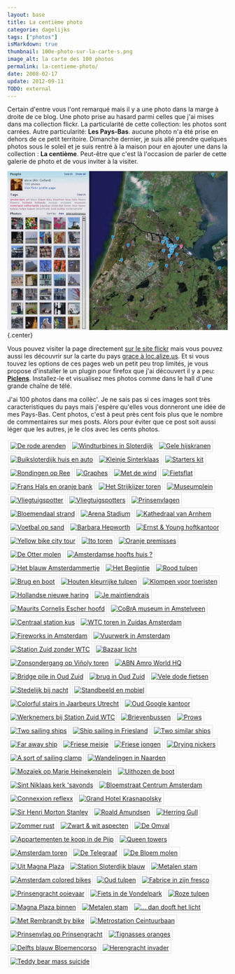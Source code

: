 ```yaml
---
layout: base
title: La centième photo
categorie: dagelijks
tags: ["photos"]
isMarkdown: true
thumbnail: 100e-photo-sur-la-carte-s.png
image_alt: la carte des 100 photos
permalink: la-centieme-photo/
date: 2008-02-17
update: 2012-09-11
TODO: external
---
```


Certain d'entre vous l'ont remarqué mais il y a une photo dans la marge à droite de ce blog. Une photo prise au hasard parmi celles que j'ai mises dans ma collection flickr. La particularité de cette collection: les photos sont carrées. Autre particularité: **Les Pays-Bas**. aucune photo n'a été prise en dehors de ce petit territoire. Dimanche dernier, je suis allé prendre quelques photos sous le soleil et je suis rentré à la maison pour en ajouter une dans la collection : **La centième**. Peut-être que c'est là l'occasion de parler de cette galerie de photo et de vous inviter à la visiter.

![100 photros sur une carte des Pays-Bas](100e-photo-sur-la-carte-s.png){.center}

<!--excerpt-->

Vous pouvez visiter la page directement [sur le site flickr](http://www.flickr.com/photos/13274211@N00/) mais vous pouvez aussi les découvrir sur la carte du pays [grace à loc.alize.us](http://loc.alize.us/#/user:aloxe/geo:52.477762,4.693909,9,k/). Et si vous touvez les options de ces pages web un petit peu trop limités, je vous propose d'installer le un plugin pour firefox que j'ai découvert il y a peu: **[Piclens](http://www.piclens.com/site/firefox/win/)**. Installez-le et visualisez mes photos comme dans le hall d'une grande chaîne de télé. 

J'ai 100 photos dans ma collèc'. Je ne sais pas si ces images sont très caracteristiques du pays mais j'espère qu'elles vous donneront une idée de mes Pays-Bas. Cent photos, c'est à peut près cent fois plus que le nombre de commentaires sur mes posts. Alors pour éviter que ce post soit aussi léger que les autres, je le clos avec les cents photos.

<!-- HTML -->

<p style="float: left; padding: 4px 4px 4px 4px; border: 1px solid #ddd; background: #fff; margin: 2px;"><a href="http://www.flickr.com/photos/13274211@N00/2256373606/" title="De rode arenden"><img src="http://farm3.static.flickr.com/2089/2256373606_e6f3d28980_s.jpg" width="75" height="75" alt="De rode arenden" /></a></p>
<p style="float: left; padding: 4px 4px 4px 4px; border: 1px solid #ddd; background: #fff; margin: 2px;"><a href="http://www.flickr.com/photos/13274211@N00/2188949669/" title="Windturbines in Sloterdijk"><img src="http://farm3.static.flickr.com/2088/2188949669_4b931efdf6_s.jpg" width="75" height="75" alt="Windturbines in Sloterdijk" /></a></p>
<p style="float: left; padding: 4px 4px 4px 4px; border: 1px solid #ddd; background: #fff; margin: 2px;"><a href="http://www.flickr.com/photos/13274211@N00/2226006449/" title="Gele hijskranen"><img src="http://farm3.static.flickr.com/2060/2226006449_e2d376a7cb_s.jpg" width="75" height="75" alt="Gele hijskranen" /></a></p>
<p style="float: left; padding: 4px 4px 4px 4px; border: 1px solid #ddd; background: #fff; margin: 2px;"><a href="http://www.flickr.com/photos/13274211@N00/2158642932/" title="Buiksloterdijk huis en auto"><img src="http://farm3.static.flickr.com/2200/2158642932_d1f19048f9_s.jpg" width="75" height="75" alt="Buiksloterdijk huis en auto" /></a></p>
<p style="float: left; padding: 4px 4px 4px 4px; border: 1px solid #ddd; background: #fff; margin: 2px;"><a href="http://www.flickr.com/photos/13274211@N00/2044474482/" title="Kleinje Sinterklaas"><img src="http://farm3.static.flickr.com/2125/2044474482_86c54f12c0_s.jpg" width="75" height="75" alt="Kleinje Sinterklaas" /></a></p>
<p style="float: left; padding: 4px 4px 4px 4px; border: 1px solid #ddd; background: #fff; margin: 2px;"><a href="http://www.flickr.com/photos/13274211@N00/2192888009/" title="Starters kit"><img src="http://farm3.static.flickr.com/2114/2192888009_7400c9b8ab_s.jpg" width="75" height="75" alt="Starters kit" /></a></p>
<p style="float: left; padding: 4px 4px 4px 4px; border: 1px solid #ddd; background: #fff; margin: 2px;"><a href="http://www.flickr.com/photos/13274211@N00/1816503628/" title="Rondingen op Ree"><img src="http://farm3.static.flickr.com/2289/1816503628_8b048b75a9_s.jpg" width="75" height="75" alt="Rondingen op Ree" /></a></p>
<p style="float: left; padding: 4px 4px 4px 4px; border: 1px solid #ddd; background: #fff; margin: 2px;"><a href="http://www.flickr.com/photos/13274211@N00/1816503610/" title="Graphes"><img src="http://farm3.static.flickr.com/2343/1816503610_72748a081f_s.jpg" width="75" height="75" alt="Graphes" /></a></p>
<p style="float: left; padding: 4px 4px 4px 4px; border: 1px solid #ddd; background: #fff; margin: 2px;"><a href="http://www.flickr.com/photos/13274211@N00/2007399200/" title="Met de wind"><img src="http://farm3.static.flickr.com/2353/2007399200_f2d63db746_s.jpg" width="75" height="75" alt="Met de wind" /></a></p>
<p style="float: left; padding: 4px 4px 4px 4px; border: 1px solid #ddd; background: #fff; margin: 2px;"><a href="http://www.flickr.com/photos/13274211@N00/1460208022/" title="Fietsflat"><img src="http://farm2.static.flickr.com/1258/1460208022_daca704389_s.jpg" width="75" height="75" alt="Fietsflat" /></a></p>
<p style="float: left; padding: 4px 4px 4px 4px; border: 1px solid #ddd; background: #fff; margin: 2px;"><a href="http://www.flickr.com/photos/13274211@N00/2158466781/" title="Frans Hals en oranje bank"><img src="http://farm3.static.flickr.com/2041/2158466781_9bd5b3c49f_s.jpg" width="75" height="75" alt="Frans Hals en oranje bank" /></a></p>
<p style="float: left; padding: 4px 4px 4px 4px; border: 1px solid #ddd; background: #fff; margin: 2px;"><a href="http://www.flickr.com/photos/13274211@N00/2119316089/" title="Het Strijkijzer toren"><img src="http://farm3.static.flickr.com/2271/2119316089_96e3b8b600_s.jpg" width="75" height="75" alt="Het Strijkijzer toren" /></a></p>
<p style="float: left; padding: 4px 4px 4px 4px; border: 1px solid #ddd; background: #fff; margin: 2px;"><a href="http://www.flickr.com/photos/13274211@N00/1362290062/" title="Museumplein"><img src="http://farm2.static.flickr.com/1303/1362290062_5059040ee0_s.jpg" width="75" height="75" alt="Museumplein" /></a></p>
<p style="float: left; padding: 4px 4px 4px 4px; border: 1px solid #ddd; background: #fff; margin: 2px;"><a href="http://www.flickr.com/photos/13274211@N00/561299904/" title="Vliegtuigspotter"><img src="http://farm2.static.flickr.com/1045/561299904_283dbe226b_s.jpg" width="75" height="75" alt="Vliegtuigspotter" /></a></p>
<p style="float: left; padding: 4px 4px 4px 4px; border: 1px solid #ddd; background: #fff; margin: 2px;"><a href="http://www.flickr.com/photos/13274211@N00/561290914/" title="Vliegtuigspotters"><img src="http://farm2.static.flickr.com/1252/561290914_f527c56ae9_s.jpg" width="75" height="75" alt="Vliegtuigspotters" /></a></p>
<p style="float: left; padding: 4px 4px 4px 4px; border: 1px solid #ddd; background: #fff; margin: 2px;"><a href="http://www.flickr.com/photos/13274211@N00/500543749/" title=" Prinsenvlagen"><img src="http://farm1.static.flickr.com/193/500543749_b2d63c102e_s.jpg" width="75" height="75" alt=" Prinsenvlagen" /></a></p>
<p style="float: left; padding: 4px 4px 4px 4px; border: 1px solid #ddd; background: #fff; margin: 2px;"><a href="http://www.flickr.com/photos/13274211@N00/565651456/" title="Bloemendaal strand"><img src="http://farm2.static.flickr.com/1254/565651456_493d3d08f9_s.jpg" width="75" height="75" alt="Bloemendaal strand" /></a></p>
<p style="float: left; padding: 4px 4px 4px 4px; border: 1px solid #ddd; background: #fff; margin: 2px;"><a href="http://www.flickr.com/photos/13274211@N00/718971791/" title="Arena Stadium"><img src="http://farm2.static.flickr.com/1164/718971791_5c899d30aa_s.jpg" width="75" height="75" alt="Arena Stadium" /></a></p>
<p style="float: left; padding: 4px 4px 4px 4px; border: 1px solid #ddd; background: #fff; margin: 2px;"><a href="http://www.flickr.com/photos/13274211@N00/555837522/" title="Kathedraal van Arnhem"><img src="http://farm2.static.flickr.com/1018/555837522_97dd1d32b4_s.jpg" width="75" height="75" alt="Kathedraal van Arnhem" /></a></p>
<p style="float: left; padding: 4px 4px 4px 4px; border: 1px solid #ddd; background: #fff; margin: 2px;"><a href="http://www.flickr.com/photos/13274211@N00/2007399174/" title="Voetbal op sand"><img src="http://farm3.static.flickr.com/2272/2007399174_9408c12176_s.jpg" width="75" height="75" alt="Voetbal op sand" /></a></p>
<p style="float: left; padding: 4px 4px 4px 4px; border: 1px solid #ddd; background: #fff; margin: 2px;"><a href="http://www.flickr.com/photos/13274211@N00/452957993/" title="Barbara Hepworth"><img src="http://farm1.static.flickr.com/237/452957993_7686c02ca2_s.jpg" width="75" height="75" alt="Barbara Hepworth" /></a></p>
<p style="float: left; padding: 4px 4px 4px 4px; border: 1px solid #ddd; background: #fff; margin: 2px;"><a href="http://www.flickr.com/photos/13274211@N00/448454618/" title="Ernst &amp; Young hoftkantoor"><img src="http://farm1.static.flickr.com/208/448454618_eefb02cbe9_s.jpg" width="75" height="75" alt="Ernst &amp; Young hoftkantoor" /></a></p>
<p style="float: left; padding: 4px 4px 4px 4px; border: 1px solid #ddd; background: #fff; margin: 2px;"><a href="http://www.flickr.com/photos/13274211@N00/466333769/" title="Yellow bike city tour"><img src="http://farm1.static.flickr.com/192/466333769_689a35a317_s.jpg" width="75" height="75" alt="Yellow bike city tour" /></a></p>
<p style="float: left; padding: 4px 4px 4px 4px; border: 1px solid #ddd; background: #fff; margin: 2px;"><a href="http://www.flickr.com/photos/13274211@N00/456568340/" title="Ito toren"><img src="http://farm1.static.flickr.com/211/456568340_a7e02e4899_s.jpg" width="75" height="75" alt="Ito toren" /></a></p>
<p style="float: left; padding: 4px 4px 4px 4px; border: 1px solid #ddd; background: #fff; margin: 2px;"><a href="http://www.flickr.com/photos/13274211@N00/457422197/" title="Oranje premisses"><img src="http://farm1.static.flickr.com/199/457422197_27c8517c08_s.jpg" width="75" height="75" alt="Oranje premisses" /></a></p>
<p style="float: left; padding: 4px 4px 4px 4px; border: 1px solid #ddd; background: #fff; margin: 2px;"><a href="http://www.flickr.com/photos/13274211@N00/707403921/" title="De Otter molen"><img src="http://farm2.static.flickr.com/1027/707403921_700b84f0be_s.jpg" width="75" height="75" alt="De Otter molen" /></a></p>
<p style="float: left; padding: 4px 4px 4px 4px; border: 1px solid #ddd; background: #fff; margin: 2px;"><a href="http://www.flickr.com/photos/13274211@N00/707403951/" title="Amsterdamse hoofts huis ?"><img src="http://farm2.static.flickr.com/1296/707403951_5801407425_s.jpg" width="75" height="75" alt="Amsterdamse hoofts huis ?" /></a></p>
<p style="float: left; padding: 4px 4px 4px 4px; border: 1px solid #ddd; background: #fff; margin: 2px;"><a href="http://www.flickr.com/photos/13274211@N00/2111432688/" title="Het blauw Amsterdammertje"><img src="http://farm3.static.flickr.com/2212/2111432688_ea377db13c_s.jpg" width="75" height="75" alt="Het blauw Amsterdammertje" /></a></p>
<p style="float: left; padding: 4px 4px 4px 4px; border: 1px solid #ddd; background: #fff; margin: 2px;"><a href="http://www.flickr.com/photos/13274211@N00/2192887989/" title="Het Begijntje"><img src="http://farm3.static.flickr.com/2065/2192887989_8721848479_s.jpg" width="75" height="75" alt="Het Begijntje" /></a></p>
<p style="float: left; padding: 4px 4px 4px 4px; border: 1px solid #ddd; background: #fff; margin: 2px;"><a href="http://www.flickr.com/photos/13274211@N00/434146736/" title="Rood tulpen"><img src="http://farm1.static.flickr.com/180/434146736_310a42d9cb_s.jpg" width="75" height="75" alt="Rood tulpen" /></a></p>
<p style="float: left; padding: 4px 4px 4px 4px; border: 1px solid #ddd; background: #fff; margin: 2px;"><a href="http://www.flickr.com/photos/13274211@N00/1507247694/" title="Brug en boot"><img src="http://farm3.static.flickr.com/2094/1507247694_58fb521603_s.jpg" width="75" height="75" alt="Brug en boot" /></a></p>
<p style="float: left; padding: 4px 4px 4px 4px; border: 1px solid #ddd; background: #fff; margin: 2px;"><a href="http://www.flickr.com/photos/13274211@N00/420216121/" title="Houten kleurrijke tulpen"><img src="http://farm1.static.flickr.com/182/420216121_3ee33723d7_s.jpg" width="75" height="75" alt="Houten kleurrijke tulpen" /></a></p>
<p style="float: left; padding: 4px 4px 4px 4px; border: 1px solid #ddd; background: #fff; margin: 2px;"><a href="http://www.flickr.com/photos/13274211@N00/410484650/" title="Klompen voor toeristen"><img src="http://farm1.static.flickr.com/125/410484650_15e3df5e6d_s.jpg" width="75" height="75" alt="Klompen voor toeristen" /></a></p>
<p style="float: left; padding: 4px 4px 4px 4px; border: 1px solid #ddd; background: #fff; margin: 2px;"><a href="http://www.flickr.com/photos/13274211@N00/542053717/" title="Hollandse nieuwe haring"><img src="http://farm2.static.flickr.com/1330/542053717_09d7d1ef43_s.jpg" width="75" height="75" alt="Hollandse nieuwe haring" /></a></p>
<p style="float: left; padding: 4px 4px 4px 4px; border: 1px solid #ddd; background: #fff; margin: 2px;"><a href="http://www.flickr.com/photos/13274211@N00/452598196/" title="Je maintiendrais"><img src="http://farm1.static.flickr.com/249/452598196_cf4c8ebea1_s.jpg" width="75" height="75" alt="Je maintiendrais" /></a></p>
<p style="float: left; padding: 4px 4px 4px 4px; border: 1px solid #ddd; background: #fff; margin: 2px;"><a href="http://www.flickr.com/photos/13274211@N00/423080182/" title="Maurits Cornelis Escher hoofd"><img src="http://farm1.static.flickr.com/174/423080182_07a305fc05_s.jpg" width="75" height="75" alt="Maurits Cornelis Escher hoofd" /></a></p>
<p style="float: left; padding: 4px 4px 4px 4px; border: 1px solid #ddd; background: #fff; margin: 2px;"><a href="http://www.flickr.com/photos/13274211@N00/395859054/" title="CoBrA museum in Amstelveen"><img src="http://farm1.static.flickr.com/135/395859054_332a9f8bc0_s.jpg" width="75" height="75" alt="CoBrA museum in Amstelveen" /></a></p>
<p style="float: left; padding: 4px 4px 4px 4px; border: 1px solid #ddd; background: #fff; margin: 2px;"><a href="http://www.flickr.com/photos/13274211@N00/445831776/" title="Centraal station kus"><img src="http://farm1.static.flickr.com/201/445831776_7b753b8cd8_s.jpg" width="75" height="75" alt="Centraal station kus" /></a></p>
<p style="float: left; padding: 4px 4px 4px 4px; border: 1px solid #ddd; background: #fff; margin: 2px;"><a href="http://www.flickr.com/photos/13274211@N00/360514331/" title="WTC toren in Zuidas Amsterdam"><img src="http://farm1.static.flickr.com/125/360514331_5223f114b0_s.jpg" width="75" height="75" alt="WTC toren in Zuidas Amsterdam" /></a></p>
<p style="float: left; padding: 4px 4px 4px 4px; border: 1px solid #ddd; background: #fff; margin: 2px;"><a href="http://www.flickr.com/photos/13274211@N00/342781708/" title="Fireworks in Amsterdam"><img src="http://farm1.static.flickr.com/146/342781708_d54cd9d0d5_s.jpg" width="75" height="75" alt="Fireworks in Amsterdam" /></a></p>
<p style="float: left; padding: 4px 4px 4px 4px; border: 1px solid #ddd; background: #fff; margin: 2px;"><a href="http://www.flickr.com/photos/13274211@N00/342781716/" title="Vuurwerk in Amsterdam"><img src="http://farm1.static.flickr.com/162/342781716_c9b418577f_s.jpg" width="75" height="75" alt="Vuurwerk in Amsterdam" /></a></p>
<p style="float: left; padding: 4px 4px 4px 4px; border: 1px solid #ddd; background: #fff; margin: 2px;"><a href="http://www.flickr.com/photos/13274211@N00/391468176/" title="Station Zuid zonder WTC"><img src="http://farm1.static.flickr.com/171/391468176_f42b125fa8_s.jpg" width="75" height="75" alt="Station Zuid zonder WTC" /></a></p>
<p style="float: left; padding: 4px 4px 4px 4px; border: 1px solid #ddd; background: #fff; margin: 2px;"><a href="http://www.flickr.com/photos/13274211@N00/1507247660/" title="Bazaar licht"><img src="http://farm3.static.flickr.com/2074/1507247660_bc186e6ad4_s.jpg" width="75" height="75" alt="Bazaar licht" /></a></p>
<p style="float: left; padding: 4px 4px 4px 4px; border: 1px solid #ddd; background: #fff; margin: 2px;"><a href="http://www.flickr.com/photos/13274211@N00/437327895/" title="Zonsondergang op Viñoly toren"><img src="http://farm1.static.flickr.com/150/437327895_813a20e245_s.jpg" width="75" height="75" alt="Zonsondergang op Viñoly toren" /></a></p>
<p style="float: left; padding: 4px 4px 4px 4px; border: 1px solid #ddd; background: #fff; margin: 2px;"><a href="http://www.flickr.com/photos/13274211@N00/433605790/" title="ABN Amro World HQ"><img src="http://farm1.static.flickr.com/145/433605790_db5e7a40b2_s.jpg" width="75" height="75" alt="ABN Amro World HQ" /></a></p>
<p style="float: left; padding: 4px 4px 4px 4px; border: 1px solid #ddd; background: #fff; margin: 2px;"><a href="http://www.flickr.com/photos/13274211@N00/470975732/" title="Bridge pile in Oud Zuid"><img src="http://farm1.static.flickr.com/176/470975732_41cb364cbe_s.jpg" width="75" height="75" alt="Bridge pile in Oud Zuid" /></a></p>
<p style="float: left; padding: 4px 4px 4px 4px; border: 1px solid #ddd; background: #fff; margin: 2px;"><a href="http://www.flickr.com/photos/13274211@N00/470975726/" title="brug in Oud Zuid"><img src="http://farm1.static.flickr.com/184/470975726_1a20376031_s.jpg" width="75" height="75" alt="brug in Oud Zuid" /></a></p>
<p style="float: left; padding: 4px 4px 4px 4px; border: 1px solid #ddd; background: #fff; margin: 2px;"><a href="http://www.flickr.com/photos/13274211@N00/409185064/" title="Vele dode fietsen"><img src="http://farm1.static.flickr.com/102/409185064_e881d732b4_s.jpg" width="75" height="75" alt="Vele dode fietsen" /></a></p>
<p style="float: left; padding: 4px 4px 4px 4px; border: 1px solid #ddd; background: #fff; margin: 2px;"><a href="http://www.flickr.com/photos/13274211@N00/1507247704/" title="Stedelijk bij nacht"><img src="http://farm3.static.flickr.com/2103/1507247704_6bc030903e_s.jpg" width="75" height="75" alt="Stedelijk bij nacht" /></a></p>
<p style="float: left; padding: 4px 4px 4px 4px; border: 1px solid #ddd; background: #fff; margin: 2px;"><a href="http://www.flickr.com/photos/13274211@N00/2188949667/" title="Standbeeld en mobiel"><img src="http://farm3.static.flickr.com/2184/2188949667_9ffff60cef_s.jpg" width="75" height="75" alt="Standbeeld en mobiel" /></a></p>
<p style="float: left; padding: 4px 4px 4px 4px; border: 1px solid #ddd; background: #fff; margin: 2px;"><a href="http://www.flickr.com/photos/13274211@N00/395880250/" title="Colorful stairs in Jaarbeurs Utrecht"><img src="http://farm1.static.flickr.com/141/395880250_bd048f90a0_s.jpg" width="75" height="75" alt="Colorful stairs in Jaarbeurs Utrecht" /></a></p>
<p style="float: left; padding: 4px 4px 4px 4px; border: 1px solid #ddd; background: #fff; margin: 2px;"><a href="http://www.flickr.com/photos/13274211@N00/433605792/" title="Oud Google kantoor"><img src="http://farm1.static.flickr.com/172/433605792_77203c1041_s.jpg" width="75" height="75" alt="Oud Google kantoor" /></a></p>
<p style="float: left; padding: 4px 4px 4px 4px; border: 1px solid #ddd; background: #fff; margin: 2px;"><a href="http://www.flickr.com/photos/13274211@N00/391443565/" title="Werknemers bij Station Zuid WTC"><img src="http://farm1.static.flickr.com/165/391443565_572b59fde2_s.jpg" width="75" height="75" alt="Werknemers bij Station Zuid WTC" /></a></p>
<p style="float: left; padding: 4px 4px 4px 4px; border: 1px solid #ddd; background: #fff; margin: 2px;"><a href="http://www.flickr.com/photos/13274211@N00/534321891/" title="Brievenbussen"><img src="http://farm2.static.flickr.com/1162/534321891_98c3d35cdf_s.jpg" width="75" height="75" alt="Brievenbussen" /></a></p>
<p style="float: left; padding: 4px 4px 4px 4px; border: 1px solid #ddd; background: #fff; margin: 2px;"><a href="http://www.flickr.com/photos/13274211@N00/249734184/" title="Prows"><img src="http://farm1.static.flickr.com/92/249734184_19398f9588_s.jpg" width="75" height="75" alt="Prows" /></a></p>
<p style="float: left; padding: 4px 4px 4px 4px; border: 1px solid #ddd; background: #fff; margin: 2px;"><a href="http://www.flickr.com/photos/13274211@N00/249734175/" title="Two sailing ships"><img src="http://farm1.static.flickr.com/87/249734175_7832a18368_s.jpg" width="75" height="75" alt="Two sailing ships" /></a></p>
<p style="float: left; padding: 4px 4px 4px 4px; border: 1px solid #ddd; background: #fff; margin: 2px;"><a href="http://www.flickr.com/photos/13274211@N00/249734188/" title="Ship sailing in Friesland"><img src="http://farm1.static.flickr.com/93/249734188_25ed41683d_s.jpg" width="75" height="75" alt="Ship sailing in Friesland" /></a></p>
<p style="float: left; padding: 4px 4px 4px 4px; border: 1px solid #ddd; background: #fff; margin: 2px;"><a href="http://www.flickr.com/photos/13274211@N00/249737140/" title="Two similar ships"><img src="http://farm1.static.flickr.com/45/249737140_ca1427e57c_s.jpg" width="75" height="75" alt="Two similar ships" /></a></p>
<p style="float: left; padding: 4px 4px 4px 4px; border: 1px solid #ddd; background: #fff; margin: 2px;"><a href="http://www.flickr.com/photos/13274211@N00/249737143/" title="Far away ship"><img src="http://farm1.static.flickr.com/98/249737143_c32957421d_s.jpg" width="75" height="75" alt="Far away ship" /></a></p>
<p style="float: left; padding: 4px 4px 4px 4px; border: 1px solid #ddd; background: #fff; margin: 2px;"><a href="http://www.flickr.com/photos/13274211@N00/278973676/" title="Friese meisje"><img src="http://farm1.static.flickr.com/95/278973676_4946cceec7_s.jpg" width="75" height="75" alt="Friese meisje" /></a></p>
<p style="float: left; padding: 4px 4px 4px 4px; border: 1px solid #ddd; background: #fff; margin: 2px;"><a href="http://www.flickr.com/photos/13274211@N00/278973675/" title="Friese jongen"><img src="http://farm1.static.flickr.com/122/278973675_7af085e475_s.jpg" width="75" height="75" alt="Friese jongen" /></a></p>
<p style="float: left; padding: 4px 4px 4px 4px; border: 1px solid #ddd; background: #fff; margin: 2px;"><a href="http://www.flickr.com/photos/13274211@N00/249734178/" title="Drying nickers"><img src="http://farm1.static.flickr.com/81/249734178_45094ce3dc_s.jpg" width="75" height="75" alt="Drying nickers" /></a></p>
<p style="float: left; padding: 4px 4px 4px 4px; border: 1px solid #ddd; background: #fff; margin: 2px;"><a href="http://www.flickr.com/photos/13274211@N00/249737148/" title="A sort of sailing clamp"><img src="http://farm1.static.flickr.com/70/249737148_9335efe137_s.jpg" width="75" height="75" alt="A sort of sailing clamp" /></a></p>
<p style="float: left; padding: 4px 4px 4px 4px; border: 1px solid #ddd; background: #fff; margin: 2px;"><a href="http://www.flickr.com/photos/13274211@N00/565651472/" title="Wandelingen in Naarden"><img src="http://farm2.static.flickr.com/1193/565651472_6ddcdd795f_s.jpg" width="75" height="75" alt="Wandelingen in Naarden" /></a></p>
<p style="float: left; padding: 4px 4px 4px 4px; border: 1px solid #ddd; background: #fff; margin: 2px;"><a href="http://www.flickr.com/photos/13274211@N00/425364784/" title="Mozaïek op Marie Heinekenplein"><img src="http://farm1.static.flickr.com/158/425364784_020bb46866_s.jpg" width="75" height="75" alt="Mozaïek op Marie Heinekenplein" /></a></p>
<p style="float: left; padding: 4px 4px 4px 4px; border: 1px solid #ddd; background: #fff; margin: 2px;"><a href="http://www.flickr.com/photos/13274211@N00/423970950/" title="Uithozen de boot"><img src="http://farm1.static.flickr.com/180/423970950_b1a16927d3_s.jpg" width="75" height="75" alt="Uithozen de boot" /></a></p>
<p style="float: left; padding: 4px 4px 4px 4px; border: 1px solid #ddd; background: #fff; margin: 2px;"><a href="http://www.flickr.com/photos/13274211@N00/449375377/" title="Sint Niklaas kerk 'savonds"><img src="http://farm1.static.flickr.com/217/449375377_ff6ab0ebde_s.jpg" width="75" height="75" alt="Sint Niklaas kerk 'savonds" /></a></p>
<p style="float: left; padding: 4px 4px 4px 4px; border: 1px solid #ddd; background: #fff; margin: 2px;"><a href="http://www.flickr.com/photos/13274211@N00/456568330/" title="Bloemstraat Centrum Amsterdam"><img src="http://farm1.static.flickr.com/181/456568330_4afd083440_s.jpg" width="75" height="75" alt="Bloemstraat Centrum Amsterdam" /></a></p>
<p style="float: left; padding: 4px 4px 4px 4px; border: 1px solid #ddd; background: #fff; margin: 2px;"><a href="http://www.flickr.com/photos/13274211@N00/466325103/" title="Connexxion reflexx"><img src="http://farm1.static.flickr.com/172/466325103_571d77595c_s.jpg" width="75" height="75" alt="Connexxion reflexx" /></a></p>
<p style="float: left; padding: 4px 4px 4px 4px; border: 1px solid #ddd; background: #fff; margin: 2px;"><a href="http://www.flickr.com/photos/13274211@N00/420216118/" title="Grand Hotel Krasnapolsky"><img src="http://farm1.static.flickr.com/131/420216118_4402afc59f_s.jpg" width="75" height="75" alt="Grand Hotel Krasnapolsky" /></a></p>
<p style="float: left; padding: 4px 4px 4px 4px; border: 1px solid #ddd; background: #fff; margin: 2px;"><a href="http://www.flickr.com/photos/13274211@N00/210176344/" title="Sir Henri Morton Stanley"><img src="http://farm1.static.flickr.com/91/210176344_ee014677c5_s.jpg" width="75" height="75" alt="Sir Henri Morton Stanley" /></a></p>
<p style="float: left; padding: 4px 4px 4px 4px; border: 1px solid #ddd; background: #fff; margin: 2px;"><a href="http://www.flickr.com/photos/13274211@N00/210053288/" title="Roald Amundsen"><img src="http://farm1.static.flickr.com/98/210053288_cc3de6ed4d_s.jpg" width="75" height="75" alt="Roald Amundsen" /></a></p>
<p style="float: left; padding: 4px 4px 4px 4px; border: 1px solid #ddd; background: #fff; margin: 2px;"><a href="http://www.flickr.com/photos/13274211@N00/210176345/" title="Herring Gull"><img src="http://farm1.static.flickr.com/90/210176345_a4f19fc629_s.jpg" width="75" height="75" alt="Herring Gull" /></a></p>
<p style="float: left; padding: 4px 4px 4px 4px; border: 1px solid #ddd; background: #fff; margin: 2px;"><a href="http://www.flickr.com/photos/13274211@N00/2192887981/" title="Zommer rust"><img src="http://farm3.static.flickr.com/2366/2192887981_6925e36388_s.jpg" width="75" height="75" alt="Zommer rust" /></a></p>
<p style="float: left; padding: 4px 4px 4px 4px; border: 1px solid #ddd; background: #fff; margin: 2px;"><a href="http://www.flickr.com/photos/13274211@N00/2192888013/" title="Zwart &amp; wit aspecten"><img src="http://farm3.static.flickr.com/2096/2192888013_b44e8d0470_s.jpg" width="75" height="75" alt="Zwart &amp; wit aspecten" /></a></p>
<p style="float: left; padding: 4px 4px 4px 4px; border: 1px solid #ddd; background: #fff; margin: 2px;"><a href="http://www.flickr.com/photos/13274211@N00/445831766/" title="De Omval"><img src="http://farm1.static.flickr.com/221/445831766_ebfb09f920_s.jpg" width="75" height="75" alt="De Omval" /></a></p>
<p style="float: left; padding: 4px 4px 4px 4px; border: 1px solid #ddd; background: #fff; margin: 2px;"><a href="http://www.flickr.com/photos/13274211@N00/408905545/" title="Appartementen te koop in de Pijp"><img src="http://farm1.static.flickr.com/182/408905545_860e4bace3_s.jpg" width="75" height="75" alt="Appartementen te koop in de Pijp" /></a></p>
<p style="float: left; padding: 4px 4px 4px 4px; border: 1px solid #ddd; background: #fff; margin: 2px;"><a href="http://www.flickr.com/photos/13274211@N00/408936858/" title="Queen towers"><img src="http://farm1.static.flickr.com/177/408936858_2b052a0b9b_s.jpg" width="75" height="75" alt="Queen towers" /></a></p>
<p style="float: left; padding: 4px 4px 4px 4px; border: 1px solid #ddd; background: #fff; margin: 2px;"><a href="http://www.flickr.com/photos/13274211@N00/634430942/" title="Amsterdam toren"><img src="http://farm2.static.flickr.com/1239/634430942_b517236945_s.jpg" width="75" height="75" alt="Amsterdam toren" /></a></p>
<p style="float: left; padding: 4px 4px 4px 4px; border: 1px solid #ddd; background: #fff; margin: 2px;"><a href="http://www.flickr.com/photos/13274211@N00/1507247684/" title="De Telegraaf"><img src="http://farm3.static.flickr.com/2193/1507247684_95c265b640_s.jpg" width="75" height="75" alt="De Telegraaf" /></a></p>
<p style="float: left; padding: 4px 4px 4px 4px; border: 1px solid #ddd; background: #fff; margin: 2px;"><a href="http://www.flickr.com/photos/13274211@N00/634276388/" title="De Bloem molen"><img src="http://farm2.static.flickr.com/1063/634276388_b1f62dd7f2_s.jpg" width="75" height="75" alt="De Bloem molen" /></a></p>
<p style="float: left; padding: 4px 4px 4px 4px; border: 1px solid #ddd; background: #fff; margin: 2px;"><a href="http://www.flickr.com/photos/13274211@N00/500543737/" title="Uit Magna Plaza"><img src="http://farm1.static.flickr.com/218/500543737_2870e47065_s.jpg" width="75" height="75" alt="Uit Magna Plaza" /></a></p>
<p style="float: left; padding: 4px 4px 4px 4px; border: 1px solid #ddd; background: #fff; margin: 2px;"><a href="http://www.flickr.com/photos/13274211@N00/509936619/" title="Station Sloterdijk blauw"><img src="http://farm1.static.flickr.com/220/509936619_ae7a6c93be_s.jpg" width="75" height="75" alt="Station Sloterdijk blauw" /></a></p>
<p style="float: left; padding: 4px 4px 4px 4px; border: 1px solid #ddd; background: #fff; margin: 2px;"><a href="http://www.flickr.com/photos/13274211@N00/509936621/" title="Metalen stam"><img src="http://farm1.static.flickr.com/230/509936621_e85fc11fda_s.jpg" width="75" height="75" alt="Metalen stam" /></a></p>
<p style="float: left; padding: 4px 4px 4px 4px; border: 1px solid #ddd; background: #fff; margin: 2px;"><a href="http://www.flickr.com/photos/13274211@N00/271214885/" title="Amsterdam colored bikes"><img src="http://farm1.static.flickr.com/111/271214885_4ec9ede525_s.jpg" width="75" height="75" alt="Amsterdam colored bikes" /></a></p>
<p style="float: left; padding: 4px 4px 4px 4px; border: 1px solid #ddd; background: #fff; margin: 2px;"><a href="http://www.flickr.com/photos/13274211@N00/438423918/" title="Oud tulpen"><img src="http://farm1.static.flickr.com/175/438423918_8797f4a369_s.jpg" width="75" height="75" alt="Oud tulpen" /></a></p>
<p style="float: left; padding: 4px 4px 4px 4px; border: 1px solid #ddd; background: #fff; margin: 2px;"><a href="http://www.flickr.com/photos/13274211@N00/425364778/" title="Fabrice in zijn fresco"><img src="http://farm1.static.flickr.com/177/425364778_fd262e8ce0_s.jpg" width="75" height="75" alt="Fabrice in zijn fresco" /></a></p>
<p style="float: left; padding: 4px 4px 4px 4px; border: 1px solid #ddd; background: #fff; margin: 2px;"><a href="http://www.flickr.com/photos/13274211@N00/474291368/" title="Prinsengracht ooievaar"><img src="http://farm1.static.flickr.com/206/474291368_26f8377a7f_s.jpg" width="75" height="75" alt="Prinsengracht ooievaar" /></a></p>
<p style="float: left; padding: 4px 4px 4px 4px; border: 1px solid #ddd; background: #fff; margin: 2px;"><a href="http://www.flickr.com/photos/13274211@N00/220282761/" title="Fiets in de Vondelpark"><img src="http://farm1.static.flickr.com/80/220282761_4db7a50607_s.jpg" width="75" height="75" alt="Fiets in de Vondelpark" /></a></p>
<p style="float: left; padding: 4px 4px 4px 4px; border: 1px solid #ddd; background: #fff; margin: 2px;"><a href="http://www.flickr.com/photos/13274211@N00/437327893/" title="Roze tulpen"><img src="http://farm1.static.flickr.com/171/437327893_3d3abbb4bc_s.jpg" width="75" height="75" alt="Roze tulpen" /></a></p>
<p style="float: left; padding: 4px 4px 4px 4px; border: 1px solid #ddd; background: #fff; margin: 2px;"><a href="http://www.flickr.com/photos/13274211@N00/435559140/" title="Magna Plaza binnen"><img src="http://farm1.static.flickr.com/177/435559140_2c5305546d_s.jpg" width="75" height="75" alt="Magna Plaza binnen" /></a></p>
<p style="float: left; padding: 4px 4px 4px 4px; border: 1px solid #ddd; background: #fff; margin: 2px;"><a href="http://www.flickr.com/photos/13274211@N00/509936607/" title="Metalen stam"><img src="http://farm1.static.flickr.com/213/509936607_b495b0a5f4_s.jpg" width="75" height="75" alt="Metalen stam" /></a></p>
<p style="float: left; padding: 4px 4px 4px 4px; border: 1px solid #ddd; background: #fff; margin: 2px;"><a href="http://www.flickr.com/photos/13274211@N00/466329162/" title="... dan dooft het licht"><img src="http://farm1.static.flickr.com/229/466329162_00339b4ebc_s.jpg" width="75" height="75" alt="... dan dooft het licht" /></a></p>
<p style="float: left; padding: 4px 4px 4px 4px; border: 1px solid #ddd; background: #fff; margin: 2px;"><a href="http://www.flickr.com/photos/13274211@N00/892268153/" title="Met Rembrandt by bike"><img src="http://farm2.static.flickr.com/1308/892268153_46760d167a_s.jpg" width="75" height="75" alt="Met Rembrandt by bike" /></a></p>
<p style="float: left; padding: 4px 4px 4px 4px; border: 1px solid #ddd; background: #fff; margin: 2px;"><a href="http://www.flickr.com/photos/13274211@N00/254750827/" title="Metrostation Ceintuurbaan"><img src="http://farm1.static.flickr.com/120/254750827_b6450b6114_s.jpg" width="75" height="75" alt="Metrostation Ceintuurbaan" /></a></p>
<p style="float: left; padding: 4px 4px 4px 4px; border: 1px solid #ddd; background: #fff; margin: 2px;"><a href="http://www.flickr.com/photos/13274211@N00/487851153/" title="Prinsenvlag op Prinsengracht"><img src="http://farm1.static.flickr.com/226/487851153_1d7f8a945c_s.jpg" width="75" height="75" alt="Prinsenvlag op Prinsengracht" /></a></p>
<p style="float: left; padding: 4px 4px 4px 4px; border: 1px solid #ddd; background: #fff; margin: 2px;"><a href="http://www.flickr.com/photos/13274211@N00/470975708/" title="Tignasses oranges"><img src="http://farm1.static.flickr.com/196/470975708_922a85dc78_s.jpg" width="75" height="75" alt="Tignasses oranges" /></a></p>
<p style="float: left; padding: 4px 4px 4px 4px; border: 1px solid #ddd; background: #fff; margin: 2px;"><a href="http://www.flickr.com/photos/13274211@N00/2119316095/" title="Delfts blauw Bloemencorso"><img src="http://farm3.static.flickr.com/2158/2119316095_73f99b9164_s.jpg" width="75" height="75" alt="Delfts blauw Bloemencorso" /></a></p>
<p style="float: left; padding: 4px 4px 4px 4px; border: 1px solid #ddd; background: #fff; margin: 2px;"><a href="http://www.flickr.com/photos/13274211@N00/176195613/" title="Herengracht invader"><img src="http://farm1.static.flickr.com/43/176195613_52a6604456_s.jpg" width="75" height="75" alt="Herengracht invader" /></a></p>
<p style="float: left; padding: 4px 4px 4px 4px; border: 1px solid #ddd; background: #fff; margin: 2px;"><a href="http://www.flickr.com/photos/13274211@N00/297395694/" title="Teddy bear mass suicide"><img src="http://farm1.static.flickr.com/110/297395694_2df6608324_s.jpg" width="75" height="75" alt="Teddy bear mass suicide" /></a></p>
<div style="clear:both;"></div>			
<!-- / HTML -->
